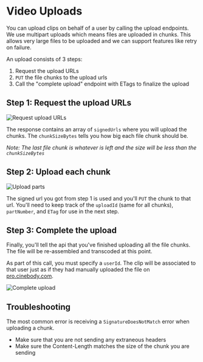 # Video Uploads

You can upload clips on behalf of a user by calling the upload endpoints. We use multipart uploads which means files are uploaded in chunks. This allows very large files to be uploaded and we can support features like retry on failure.

An upload consists of 3 steps:

1. Request the upload URLs
2. `PUT` the file chunks to the upload urls
3. Call the "complete upload" endpoint with ETags to finalize the upload

## Step 1: Request the upload URLs

![Request upload URLs](/assets/get-upload-url.jpg)

The response contains an array of `signedUrls` where you will upload the chunks. The `chunkSizeBytes` tells you how big each file chunk should be.

_Note: The last file chunk is whatever is left and the size will be less than the `chunkSizeBytes`_

## Step 2: Upload each chunk

![Upload parts](/assets/upload-parts-params.jpg)

The signed url you got from step 1 is used and you'll `PUT` the chunk to that url. You'll need to keep track of the `uploadId` (same for all chunks), `partNumber`, and `ETag` for use in the next step.

## Step 3: Complete the upload

Finally, you'll tell the api that you've finished uploading all the file chunks. The file will be re-assembled and transcoded at this point.

As part of this call, you must specify a `userId`. The clip will be associated to that user just as if they had manually uploaded the file on [pro.cinebody.com](https://pro.cinebody.com).

![Complete upload](/assets/complete-upload.jpg)

## Troubleshooting

The most common error is receiving a `SignatureDoesNotMatch` error when uploading a chunk.
* Make sure that you are not sending any extraneous headers
* Make sure the Content-Length matches the size of the chunk you are sending

